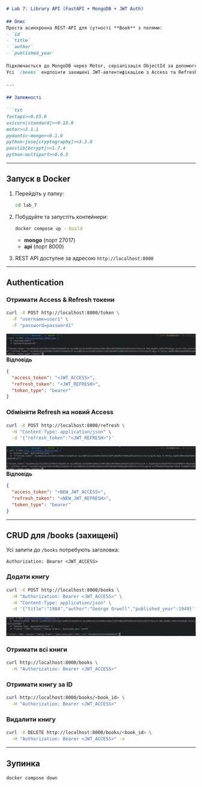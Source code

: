 ````markdown
# Lab 7: Library API (FastAPI + MongoDB + JWT Auth)

## Опис
Проста асинхронна REST-API для сутності **Book** з полями:
- `id`
- `title`
- `author`
- `published_year`

Підключається до MongoDB через Motor, серіалізація ObjectId за допомогою pydantic-mongo.  
Усі `/books` ендпоінти захищені JWT-автентифікацією з Access та Refresh токенами.

---

## Залежності

```txt
fastapi>=0.85.0
uvicorn[standard]>=0.18.0
motor>=3.1.1
pydantic-mongo>=0.1.0
python-jose[cryptography]>=3.3.0
passlib[bcrypt]>=1.7.4
python-multipart>=0.0.5
````

---

## Запуск в Docker

1. Перейдіть у папку:

   ```bash
   cd lab_7
   ```

2. Побудуйте та запустіть контейнери:

   ```bash
   docker compose up --build
   ```

   * **mongo** (порт 27017)
   * **api** (порт 8000)

3. REST API доступне за адресою `http://localhost:8000`

---

## Authentication

### Отримати Access & Refresh токени

```bash
curl -X POST http://localhost:8000/token \
  -F "username=user1" \
  -F "password=password1"
```
![img_1.png](img_1.png)
**Відповідь**

```json
{
  "access_token": "<JWT_ACCESS>",
  "refresh_token": "<JWT_REFRESH>",
  "token_type": "bearer"
}
```

### Обміняти Refresh на новий Access

```bash
curl -X POST http://localhost:8000/refresh \
  -H "Content-Type: application/json" \
  -d '{"refresh_token":"<JWT_REFRESH>"}'
```
![img_2.png](img_2.png)
**Відповідь**

```json
{
  "access_token": "<NEW_JWT_ACCESS>",
  "refresh_token": "<NEW_JWT_REFRESH>",
  "token_type": "bearer"
}
```

---

## CRUD для /books (захищені)

Усі запити до `/books` потребують заголовка:

```
Authorization: Bearer <JWT_ACCESS>
```

### Додати книгу

```bash
curl -X POST http://localhost:8000/books \
  -H "Authorization: Bearer <JWT_ACCESS>" \
  -H "Content-Type: application/json" \
  -d '{"title":"1984","author":"George Orwell","published_year":1949}'
```
![img.png](img.png)
### Отримати всі книги

```bash
curl http://localhost:8000/books \
  -H "Authorization: Bearer <JWT_ACCESS>"
```

### Отримати книгу за ID

```bash
curl http://localhost:8000/books/<book_id> \
  -H "Authorization: Bearer <JWT_ACCESS>"
```

### Видалити книгу

```bash
curl -X DELETE http://localhost:8000/books/<book_id> \
  -H "Authorization: Bearer <JWT_ACCESS>" -v
```

---

## Зупинка

```bash
docker compose down
```